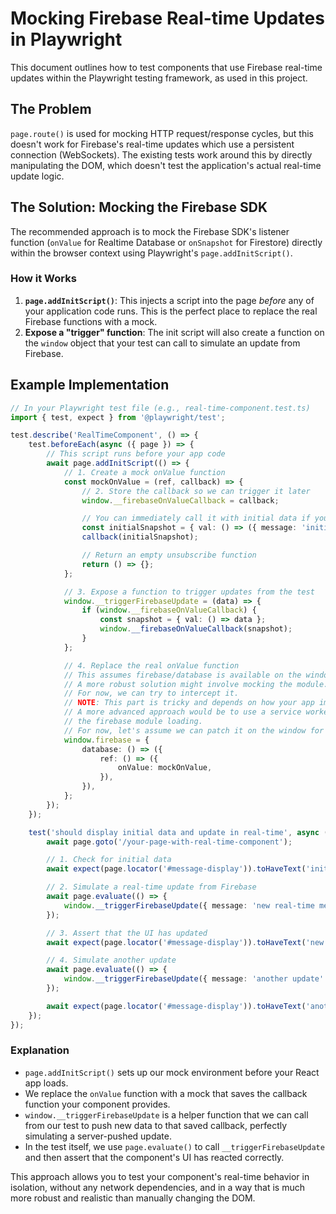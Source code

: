 # Mocking Firebase Real-time Updates in Playwright

This document outlines how to test components that use Firebase real-time updates within the Playwright testing framework, as used in this project.

## The Problem

`page.route()` is used for mocking HTTP request/response cycles, but this doesn't work for Firebase's real-time updates which use a persistent connection (WebSockets). The existing tests work around this by directly manipulating the DOM, which doesn't test the application's actual real-time update logic.

## The Solution: Mocking the Firebase SDK

The recommended approach is to mock the Firebase SDK's listener function (`onValue` for Realtime Database or `onSnapshot` for Firestore) directly within the browser context using Playwright's `page.addInitScript()`.

### How it Works

1.  **`page.addInitScript()`**: This injects a script into the page _before_ any of your application code runs. This is the perfect place to replace the real Firebase functions with a mock.
2.  **Expose a "trigger" function**: The init script will also create a function on the `window` object that your test can call to simulate an update from Firebase.

## Example Implementation

```typescript
// In your Playwright test file (e.g., real-time-component.test.ts)
import { test, expect } from '@playwright/test';

test.describe('RealTimeComponent', () => {
    test.beforeEach(async ({ page }) => {
        // This script runs before your app code
        await page.addInitScript(() => {
            // 1. Create a mock onValue function
            const mockOnValue = (ref, callback) => {
                // 2. Store the callback so we can trigger it later
                window.__firebaseOnValueCallback = callback;

                // You can immediately call it with initial data if you want
                const initialSnapshot = { val: () => ({ message: 'initial data' }) };
                callback(initialSnapshot);

                // Return an empty unsubscribe function
                return () => {};
            };

            // 3. Expose a function to trigger updates from the test
            window.__triggerFirebaseUpdate = (data) => {
                if (window.__firebaseOnValueCallback) {
                    const snapshot = { val: () => data };
                    window.__firebaseOnValueCallback(snapshot);
                }
            };

            // 4. Replace the real onValue function
            // This assumes firebase/database is available on the window.
            // A more robust solution might involve mocking the module.
            // For now, we can try to intercept it.
            // NOTE: This part is tricky and depends on how your app imports firebase.
            // A more advanced approach would be to use a service worker to intercept
            // the firebase module loading.
            // For now, let's assume we can patch it on the window for this example.
            window.firebase = {
                database: () => ({
                    ref: () => ({
                        onValue: mockOnValue,
                    }),
                }),
            };
        });
    });

    test('should display initial data and update in real-time', async ({ page }) => {
        await page.goto('/your-page-with-real-time-component');

        // 1. Check for initial data
        await expect(page.locator('#message-display')).toHaveText('initial data');

        // 2. Simulate a real-time update from Firebase
        await page.evaluate(() => {
            window.__triggerFirebaseUpdate({ message: 'new real-time message' });
        });

        // 3. Assert that the UI has updated
        await expect(page.locator('#message-display')).toHaveText('new real-time message');

        // 4. Simulate another update
        await page.evaluate(() => {
            window.__triggerFirebaseUpdate({ message: 'another update' });
        });

        await expect(page.locator('#message-display')).toHaveText('another update');
    });
});
```

### Explanation

- `page.addInitScript()` sets up our mock environment before your React app loads.
- We replace the `onValue` function with a mock that saves the callback function your component provides.
- `window.__triggerFirebaseUpdate` is a helper function that we can call from our test to push new data to that saved callback, perfectly simulating a server-pushed update.
- In the test itself, we use `page.evaluate()` to call `__triggerFirebaseUpdate` and then assert that the component's UI has reacted correctly.

This approach allows you to test your component's real-time behavior in isolation, without any network dependencies, and in a way that is much more robust and realistic than manually changing the DOM.
